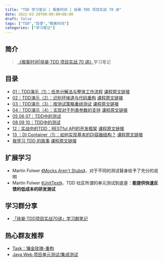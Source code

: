 ```yaml
---
title: "TDD 学习笔记 | 极客时间 | 徐昊·TDD 项目实战 70 讲"
date: 2022-03-20T00:00:00+08:00
draft: false
tags: ["TDD","目录","极客时间"]
categories: ["学习笔记"]
---
```


## 简介

> [《极客时间|徐昊·TDD 项目实战 70 讲》](http://gk.link/a/11giR)学习笔记

## 目录

- [01｜TDD演示（1）：任务分解法与整体工作流程](../01) [课程原文链接](http://gk.link/a/11giM)
- [02｜TDD演示（2）：识别坏味道与代码重构](../02) [课程原文链接](http://gk.link/a/11glh)
- [03｜TDD演示（3）：按测试策略重组测试](../03) [课程原文链接](http://gk.link/a/11gHt)
- [04｜TDD演示（4）：实现对于列表参数的支持](../04) [课程原文链接](http://gk.link/a/11hjF)
- [05 06 07｜TDD中的测试](../05)
- [08 09 10｜TDD中的测试](../06)
- [12｜实战中的TDD：RESTful API的开发框架](../07) [课程原文链接](http://gk.link/a/11k0z)
- [13 ｜DI Container（1）：如何实现基本的DI容器结构？](../08) [课程原文链接](http://gk.link/a/11kgj)
- [我学习 TDD 的故事](../story) [课程原文链接](http://gk.link/a/11BHw)

## 扩展学习

- Martin Folwer [《Mocks Aren't Stubs》](https://martinfowler.com/articles/mocksArentStubs.html)，对于不同的测试替身给予了充分的说明
- Martin Folwer [《UnitTest》](https://martinfowler.com/bliki/UnitTest.html)，TDD 社区所谓的单元测试到底是：**能提供快速反馈的低成本的研发测试**

## 学习群分享

- [「徐昊·TDD项目实战70讲」学习群笔记](../wq)

## 热心群友推荐

- [Task：镶金玫瑰-重构](https://www.yuque.com/thinkdeeeper/pgd5kq/vbqc7t)
- [Java Web 项目单元测试/集成测试](https://www.bilibili.com/video/BV1YU4y1a73N?share_source=copy_web)